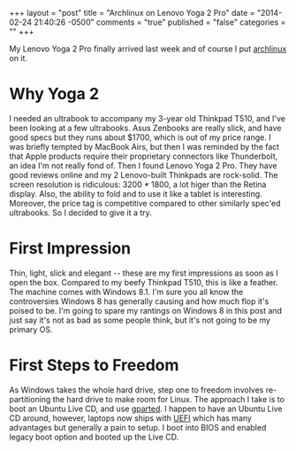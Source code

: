 +++
layout = "post"
title = "Archlinux on Lenovo Yoga 2 Pro"
date = "2014-02-24 21:40:26 -0500"
comments = "true"
published = "false"
categories = ""
+++

My Lenovo Yoga 2 Pro finally arrived last week and of course I put [archlinux](http://www.archlinux.org) on it.

# Why Yoga 2

I needed an ultrabook to accompany my 3-year old Thinkpad T510, and I've been looking at a few ultrabooks. Asus Zenbooks are really slick, and have good specs but they runs about $1700, which is out of my price range. I was briefly tempted by MacBook Airs, but then I was reminded by the fact that Apple products require their proprietary connectors like Thunderbolt, an idea I'm not really fond of. Then I found Lenovo Yoga 2 Pro. They have good reviews online and my 2 Lenovo-built Thinkpads are rock-solid. The screen resolution is ridiculous: 3200 * 1800, a lot higer than the Retina display. Also, the ability to fold and to use it like a tablet is interesting. Moreover, the price tag is competitive compared to other similarly spec'ed ultrabooks. So I decided to give it a try.

# First Impression

Thin, light, slick and elegant -- these are my first impressions as soon as I open the box. Compared to my beefy Thinkpad T510, this is like a feather. The machine comes with Windows 8.1. I'm sure you all know the controversies Windows 8 has generally causing and how much flop it's poised to be. I'm going to spare my rantings on Windows 8 in this post and just say it's not as bad as some people think, but it's not going to be my primary OS.

# First Steps to Freedom

As Windows takes the whole hard drive, step one to freedom involves re-partitioning the hard drive to make room for Linux. The approach I take is to boot an Ubuntu Live CD, and use [gparted](http://gparted.org/). I happen to have an Ubuntu Live CD around, however, laptops now ships with [UEFI](http://en.wikipedia.org/wiki/Unified_Extensible_Firmware_Interface) which has many advantages but generally a pain to setup. I boot into BIOS and enabled legacy boot option and booted up the Live CD.
